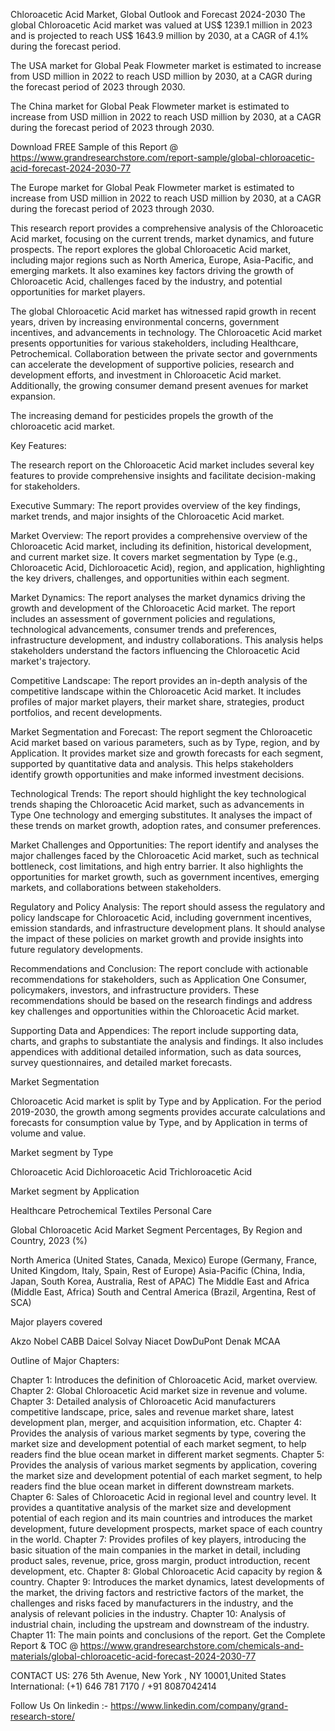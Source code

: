 Chloroacetic Acid Market, Global Outlook and Forecast 2024-2030
The global Chloroacetic Acid market was valued at US$ 1239.1 million in 2023 and is projected to reach US$ 1643.9 million by 2030, at a CAGR of 4.1% during the forecast period.

The USA market for Global Peak Flowmeter market is estimated to increase from USD million in 2022 to reach USD million by 2030, at a CAGR during the forecast period of 2023 through 2030.

The China market for Global Peak Flowmeter market is estimated to increase from USD million in 2022 to reach USD million by 2030, at a CAGR during the forecast period of 2023 through 2030.

Download FREE Sample of this Report @ https://www.grandresearchstore.com/report-sample/global-chloroacetic-acid-forecast-2024-2030-77

The Europe market for Global Peak Flowmeter market is estimated to increase from USD million in 2022 to reach USD million by 2030, at a CAGR during the forecast period of 2023 through 2030.

This research report provides a comprehensive analysis of the Chloroacetic Acid market, focusing on the current trends, market dynamics, and future prospects. The report explores the global Chloroacetic Acid market, including major regions such as North America, Europe, Asia-Pacific, and emerging markets. It also examines key factors driving the growth of Chloroacetic Acid, challenges faced by the industry, and potential opportunities for market players.

The global Chloroacetic Acid market has witnessed rapid growth in recent years, driven by increasing environmental concerns, government incentives, and advancements in technology. The Chloroacetic Acid market presents opportunities for various stakeholders, including Healthcare, Petrochemical. Collaboration between the private sector and governments can accelerate the development of supportive policies, research and development efforts, and investment in Chloroacetic Acid market. Additionally, the growing consumer demand present avenues for market expansion.

The increasing demand for pesticides propels the growth of the chloroacetic acid market.

Key Features:

The research report on the Chloroacetic Acid market includes several key features to provide comprehensive insights and facilitate decision-making for stakeholders.

Executive Summary: The report provides overview of the key findings, market trends, and major insights of the Chloroacetic Acid market.

Market Overview: The report provides a comprehensive overview of the Chloroacetic Acid market, including its definition, historical development, and current market size. It covers market segmentation by Type (e.g., Chloroacetic Acid, Dichloroacetic Acid), region, and application, highlighting the key drivers, challenges, and opportunities within each segment.

Market Dynamics: The report analyses the market dynamics driving the growth and development of the Chloroacetic Acid market. The report includes an assessment of government policies and regulations, technological advancements, consumer trends and preferences, infrastructure development, and industry collaborations. This analysis helps stakeholders understand the factors influencing the Chloroacetic Acid market's trajectory.

Competitive Landscape: The report provides an in-depth analysis of the competitive landscape within the Chloroacetic Acid market. It includes profiles of major market players, their market share, strategies, product portfolios, and recent developments.

Market Segmentation and Forecast: The report segment the Chloroacetic Acid market based on various parameters, such as by Type, region, and by Application. It provides market size and growth forecasts for each segment, supported by quantitative data and analysis. This helps stakeholders identify growth opportunities and make informed investment decisions.

Technological Trends: The report should highlight the key technological trends shaping the Chloroacetic Acid market, such as advancements in Type One technology and emerging substitutes. It analyses the impact of these trends on market growth, adoption rates, and consumer preferences.

Market Challenges and Opportunities: The report identify and analyses the major challenges faced by the Chloroacetic Acid market, such as technical bottleneck, cost limitations, and high entry barrier. It also highlights the opportunities for market growth, such as government incentives, emerging markets, and collaborations between stakeholders.

Regulatory and Policy Analysis: The report should assess the regulatory and policy landscape for Chloroacetic Acid, including government incentives, emission standards, and infrastructure development plans. It should analyse the impact of these policies on market growth and provide insights into future regulatory developments.

Recommendations and Conclusion: The report conclude with actionable recommendations for stakeholders, such as Application One Consumer, policymakers, investors, and infrastructure providers. These recommendations should be based on the research findings and address key challenges and opportunities within the Chloroacetic Acid market.

Supporting Data and Appendices: The report include supporting data, charts, and graphs to substantiate the analysis and findings. It also includes appendices with additional detailed information, such as data sources, survey questionnaires, and detailed market forecasts.

Market Segmentation

Chloroacetic Acid market is split by Type and by Application. For the period 2019-2030, the growth among segments provides accurate calculations and forecasts for consumption value by Type, and by Application in terms of volume and value.

Market segment by Type

Chloroacetic Acid
Dichloroacetic Acid
Trichloroacetic Acid

Market segment by Application

Healthcare
Petrochemical
Textiles
Personal Care

Global Chloroacetic Acid Market Segment Percentages, By Region and Country, 2023 (%)

North America (United States, Canada, Mexico)
Europe (Germany, France, United Kingdom, Italy, Spain, Rest of Europe)
Asia-Pacific (China, India, Japan, South Korea, Australia, Rest of APAC)
The Middle East and Africa (Middle East, Africa)
South and Central America (Brazil, Argentina, Rest of SCA)

Major players covered

Akzo Nobel
CABB
Daicel
Solvay
Niacet
DowDuPont
Denak
MCAA

Outline of Major Chapters:

Chapter 1: Introduces the definition of Chloroacetic Acid, market overview.
Chapter 2: Global Chloroacetic Acid market size in revenue and volume.
Chapter 3: Detailed analysis of Chloroacetic Acid manufacturers competitive landscape, price, sales and revenue market share, latest development plan, merger, and acquisition information, etc.
Chapter 4: Provides the analysis of various market segments by type, covering the market size and development potential of each market segment, to help readers find the blue ocean market in different market segments.
Chapter 5: Provides the analysis of various market segments by application, covering the market size and development potential of each market segment, to help readers find the blue ocean market in different downstream markets.
Chapter 6: Sales of Chloroacetic Acid in regional level and country level. It provides a quantitative analysis of the market size and development potential of each region and its main countries and introduces the market development, future development prospects, market space of each country in the world.
Chapter 7: Provides profiles of key players, introducing the basic situation of the main companies in the market in detail, including product sales, revenue, price, gross margin, product introduction, recent development, etc.
Chapter 8: Global Chloroacetic Acid capacity by region & country.
Chapter 9: Introduces the market dynamics, latest developments of the market, the driving factors and restrictive factors of the market, the challenges and risks faced by manufacturers in the industry, and the analysis of relevant policies in the industry.
Chapter 10: Analysis of industrial chain, including the upstream and downstream of the industry.
Chapter 11: The main points and conclusions of the report.
Get the Complete Report & TOC @ https://www.grandresearchstore.com/chemicals-and-materials/global-chloroacetic-acid-forecast-2024-2030-77

CONTACT US:
276 5th Avenue, New York , NY 10001,United States
International: (+1) 646 781 7170 / +91 8087042414

Follow Us On linkedin :- https://www.linkedin.com/company/grand-research-store/
